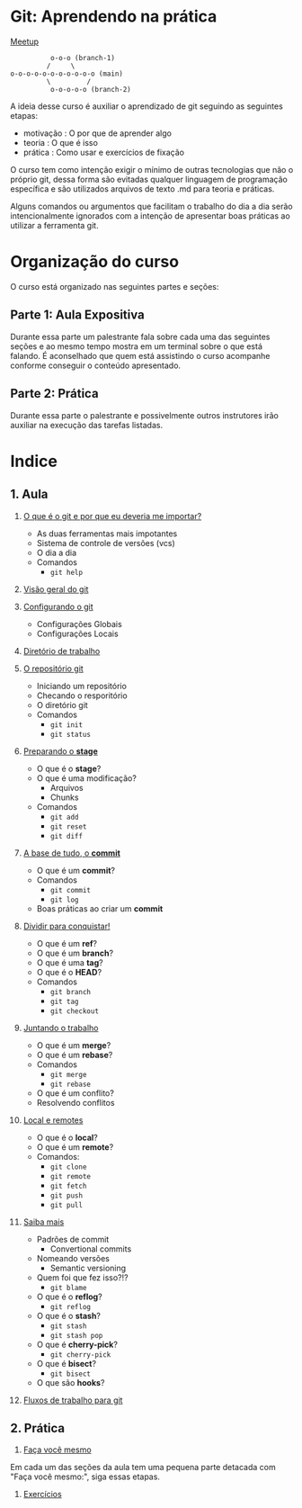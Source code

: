 # Git: Aprendendo na prática

[Meetup](https://www.meetup.com/opensanca/events/272092986/)

```
          o-o-o (branch-1)
         /     \
o-o-o-o-o-o-o-o-o-o-o (main)
         \         /
          o-o-o-o-o (branch-2)
```


A ideia desse curso é auxiliar o aprendizado de git seguindo as seguintes etapas:
- motivação : O por que de aprender algo
- teoria    : O que é isso
- prática   : Como usar e exercícios de fixação

O curso tem como intenção exigir o mínimo de outras tecnologias que não o próprio git, dessa forma são evitadas 
qualquer linguagem de programação específica e são utilizados arquivos de texto .md para teoria e práticas.

Alguns comandos ou argumentos que facilitam o trabalho do dia a dia serão intencionalmente ignorados com a intenção
de apresentar boas práticas ao utilizar a ferramenta git.

# Organização do curso

O curso está organizado nas seguintes partes e seções:

## Parte 1: Aula Expositiva

Durante essa parte um palestrante fala sobre cada uma das seguintes seções
e ao mesmo tempo mostra em um terminal sobre o que está falando. É aconselhado
que quem está assistindo o curso acompanhe conforme conseguir o conteúdo apresentado.

## Parte 2: Prática

Durante essa parte o palestrante e possivelmente outros instrutores irão auxiliar
na execução das tarefas listadas.

# Indice

## 1. Aula

1. [O que é o git e por que eu deveria me importar?](motivacao.md)
    - As duas ferramentas mais impotantes
    - Sistema de controle de versões (vcs)
    - O dia a dia
    - Comandos
      - `git help`

1. [Visão geral do git](visao-geral.md)

1. [Configurando o git](configurando-o-git.md)
    - Configurações Globais
    - Configurações Locais

1. [Diretório de trabalho](diretorio-de-trabalho.md)

1. [O repositório git](repositorio.md)
    - Iniciando um repositório
    - Checando o resporitório
    - O diretório git
    - Comandos
      - `git init`
      - `git status`

1. [Preparando o **stage**](stage.md)
    - O que é o **stage**?
    - O que é uma modificação?
      - Arquivos
      - Chunks
    - Comandos
      - `git add`
      - `git reset`
      - `git diff`
    
1. [A base de tudo, o **commit**](commit.md)
    - O que é um **commit**?
    - Comandos
      - `git commit`
      - `git log`
    - Boas práticas ao criar um **commit**
    
1. [Dividir para conquistar!](branch.md)
    - O que é um **ref**?
    - O que é um **branch**?
    - O que é uma **tag**?
    - O que é o **HEAD**?
    - Comandos
      - `git branch`
      - `git tag`
      - `git checkout`

1. [Juntando o trabalho](merge-rebase.md) 
    - O que é um **merge**?
    - O que é um **rebase**?
    - Comandos
      - `git merge`
      - `git rebase`
    - O que é um conflito?
    - Resolvendo conflitos
    
1. [Local e remotes](local-remote.md)
    - O que é o **local**?
    - O que é um **remote**?
    - Comandos:
      - `git clone`
      - `git remote`
      - `git fetch`
      - `git push`
      - `git pull`
    
1. [Saiba mais](saber-mais.md)
    - Padrões de commit
      - Convertional commits
    - Nomeando versões
      - Semantic versioning
    - Quem foi que fez isso?!?
      - `git blame`
    - O que é o **reflog**?
      - `git reflog`
    - O que é o **stash**?
      - `git stash`
      - `git stash pop`
    - O que é **cherry-pick**?
      - `git cherry-pick`
    - O que é **bisect**?
      - `git bisect`
    - O que são **hooks**?
    
1. [Fluxos de trabalho para git](fluxos.md)

## 2. Prática

1. [Faça você mesmo](faca-voce-mesmo.md)

Em cada um das seções da aula tem uma pequena parte detacada com "Faça você mesmo:", siga essas etapas.

1. [Exercícios](exercicios.md)


